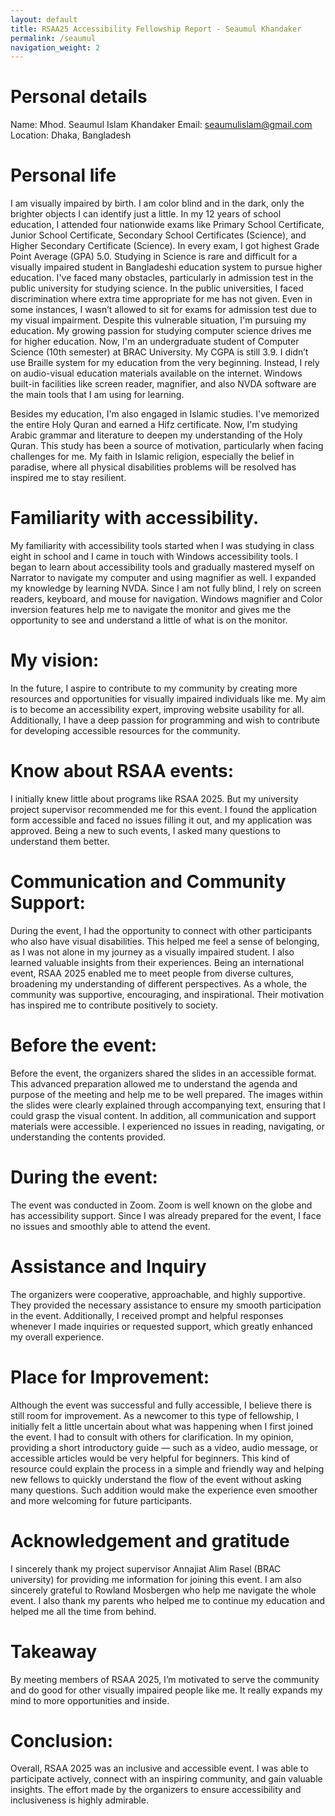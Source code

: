 ```yaml
---
layout: default
title: RSAA25 Accessibility Fellowship Report - Seaumul Khandaker
permalink: /seaumul
navigation_weight: 2
---
```


# Personal details 

Name: Mhod. Seaumul Islam Khandaker 
Email: [seaumulislam@gmail.com ](mailto:seaumulislam@gmail.com)
Location: Dhaka, Bangladesh 

 

# Personal life 

I am visually impaired by birth. I am color blind and in the dark, only the brighter objects I can identify just a little. In my 12 years of school education, I attended four nationwide exams like Primary School Certificate, Junior School Certificate, Secondary School Certificates (Science), and Higher Secondary Certificate (Science). In every exam, I got highest Grade Point Average (GPA) 5.0. Studying in Science is rare and difficult for a visually impaired student in Bangladeshi education system to pursue higher education. I've faced many obstacles, particularly in admission test in the public university for studying science. In the public universities, I faced discrimination where extra time appropriate for me has not given. Even in some instances, I wasn’t allowed to sit for exams for admission test due to my visual impairment. Despite this vulnerable situation, I'm pursuing my education. My growing passion for studying computer science drives me for higher education. Now, I'm an undergraduate student of Computer Science (10th semester) at BRAC University. My CGPA is still 3.9. I didn’t use Braille system for my education from the very beginning. Instead, I rely on audio-visual education materials available on the internet. Windows built-in facilities like screen reader, magnifier, and also NVDA software are the main tools that I am using for learning.  

Besides my education, I'm also engaged in Islamic studies. I've memorized the entire Holy Quran and earned a Hifz certificate. Now, I'm studying Arabic grammar and literature to deepen my understanding of the Holy Quran. This study has been a source of motivation, particularly when facing challenges for me. My faith in Islamic religion, especially the belief in paradise, where all physical disabilities problems will be resolved has inspired me to stay resilient.  

# Familiarity with accessibility. 

My familiarity with accessibility tools started when I was studying in class eight in school and I came in touch with Windows accessibility tools. I began to learn about accessibility tools and gradually mastered myself on Narrator to navigate my computer and using magnifier as well. I expanded my knowledge by learning NVDA. Since I am not fully blind, I rely on screen readers, keyboard, and mouse for navigation. Windows magnifier and Color inversion features help me to navigate the monitor and gives me the opportunity to see and understand a little of what is on the monitor. 

# My vision: 

In the future, I aspire to contribute to my community by creating more resources and opportunities for visually impaired individuals like me. My aim is to become an accessibility expert, improving website usability for all. Additionally, I have a deep passion for programming and wish to contribute for developing accessible resources for the community. 

# Know about RSAA events: 

I initially knew little about programs like RSAA 2025. But my university project supervisor recommended me for this event. I found the application form accessible and faced no issues filling it out, and my application was approved. Being a new to such events, I asked many questions to understand them better. 

# Communication and Community Support: 

During the event, I had the opportunity to connect with other participants who also have visual disabilities. This helped me feel a sense of belonging, as I was not alone in my journey as a visually impaired student. I also learned valuable insights from their experiences. Being an international event, RSAA 2025 enabled me to meet people from diverse cultures, broadening my understanding of different perspectives. As a whole, the community was supportive, encouraging, and inspirational. Their motivation has inspired me to contribute positively to society. 

# Before the event: 

Before the event, the organizers shared the slides in an accessible format. This advanced preparation allowed me to understand the agenda and purpose of the meeting and help me to be well prepared. The images within the slides were clearly explained through accompanying text, ensuring that I could grasp the visual content. In addition, all communication and support materials were accessible. I experienced no issues in reading, navigating, or understanding the contents provided. 

# During the event: 

The event was conducted in Zoom. Zoom is well known on the globe and has accessibility support. Since I was already prepared for the event, I face no issues and smoothly able to attend the event.  

# Assistance and Inquiry 

The organizers were cooperative, approachable, and highly supportive. They provided the necessary assistance to ensure my smooth participation in the event. Additionally, I received prompt and helpful responses whenever I made inquiries or requested support, which greatly enhanced my overall experience. 

# Place for Improvement: 

Although the event was successful and fully accessible, I believe there is still room for improvement. As a newcomer to this type of fellowship, I initially felt a little uncertain about what was happening when I first joined the event. I had to consult with others for clarification. In my opinion, providing a short introductory guide — such as a video, audio message, or accessible articles would be very helpful for beginners. This kind of resource could explain the process in a simple and friendly way and helping new fellows to quickly understand the flow of the event without asking many questions. Such addition would make the experience even smoother and more welcoming for future participants. 

# Acknowledgement and gratitude  

I sincerely thank my project supervisor Annajiat Alim Rasel (BRAC university) for providing me information for joining this event. I am also sincerely grateful to Rowland Mosbergen who help me navigate the whole event. I also thank my parents who helped me to continue my education and helped me all the time from behind. 

# Takeaway  

By meeting members of RSAA 2025, I’m motivated to serve the community and do good for other visually impaired people like me. It really expands my mind to more opportunities and inside. 

# Conclusion: 

Overall, RSAA 2025 was an inclusive and accessible event. I was able to participate actively, connect with an inspiring community, and gain valuable insights. The effort made by the organizers to ensure accessibility and inclusiveness is highly admirable. 
